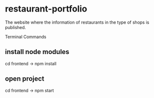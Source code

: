 # restaurant-portfolio
 The website where the information of restaurants in the type of shops is published.

Terminal Commands

install node modules
-------------
cd frontend -> npm install

open project
-------------
cd frontend -> npm start
